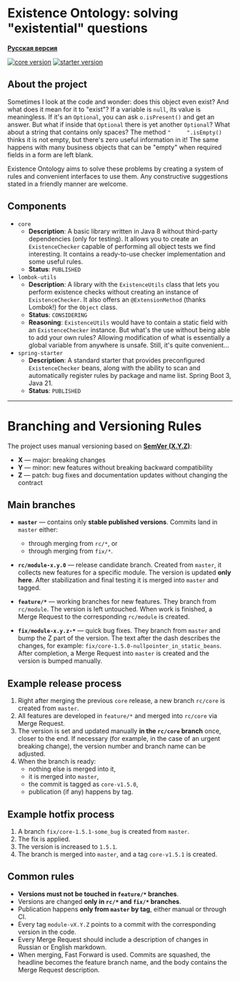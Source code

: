 # Existence Ontology: solving "existential" questions

**[Русская версия](readme.ru.md)**

[![core version](https://img.shields.io/maven-central/v/team.isaz.existence/core?label=core)](https://central.sonatype.com/artifact/team.isaz.existence/core)
[![starter version](https://img.shields.io/maven-central/v/team.isaz.existence/starter?label=starter)](https://central.sonatype.com/artifact/team.isaz.existence/starter)

## About the project

Sometimes I look at the code and wonder: does this object even exist? And what does it mean for it to "exist"? If a
variable is `null`, its value is meaningless. If it's an `Optional`, you can ask `o.isPresent()` and get an answer. But
what if inside that `Optional` there is yet another `Optional`? What about a string that contains only spaces? The
method `"     ".isEmpty()` thinks it is not empty, but there's zero useful information in it! The same happens with many
business objects that can be "empty" when required fields in a form are left blank.

Existence Ontology aims to solve these problems by creating a system of rules and convenient interfaces to use them. Any
constructive suggestions stated in a friendly manner are welcome.

## Components

- `core`
    - **Description**: A basic library written in Java 8 without third-party dependencies (only for testing). It allows
      you to create an `ExistenceChecker` capable of performing all object tests we find interesting. It contains a
      ready-to-use checker implementation and some useful rules.
    - **Status**: `PUBLISHED`
- `lombok-utils`
    - **Description**: A library with the `ExistenceUtils` class that lets you perform existence checks without creating
      an instance of `ExistenceChecker`. It also offers an `@ExtensionMethod` (thanks Lombok!) for the `Object` class.
    - **Status**: `CONSIDERING`
    - **Reasoning**: `ExistenceUtils` would have to contain a static field with an `ExistenceChecker` instance. But
      what's the use without being able to add your own rules? Allowing modification of what is essentially a global
      variable from anywhere is unsafe. Still, it's quite convenient...
- `spring-starter`
    - **Description**: A standard starter that provides preconfigured `ExistenceChecker` beans, along with the ability
      to scan and automatically register rules by package and name list. Spring Boot 3, Java 21.
    - **Status**: `PUBLISHED`

---

# Branching and Versioning Rules

The project uses manual versioning based on [**SemVer (X.Y.Z)**](https://semver.org/):

- **X** — major: breaking changes
- **Y** — minor: new features without breaking backward compatibility
- **Z** — patch: bug fixes and documentation updates without changing the contract

## Main branches

- **`master`** — contains only **stable published versions**. Commits land in `master` either:
    - through merging from `rc/*`, or
    - through merging from `fix/*`.

- **`rc/module-x.y.0`** — release candidate branch. Created from `master`, it collects new features for a specific
  module. The version is updated **only here**. After stabilization and final testing it is merged into `master` and
  tagged.

- **`feature/*`** — working branches for new features. They branch from `rc/module`. The version is left untouched. When
  work is finished, a Merge Request to the corresponding `rc/module` is created.

- **`fix/module-x.y.z-*`** — quick bug fixes. They branch from `master` and bump the Z part of the version. The text
  after the dash describes the changes, for example: `fix/core-1.5.0-nullpointer_in_static_beans`. After completion, a
  Merge Request into `master` is created and the version is bumped manually.

## Example release process

1. Right after merging the previous `core` release, a new branch `rc/core` is created from `master`.
2. All features are developed in `feature/*` and merged into `rc/core` via Merge Request.
3. The version is set and updated manually **in the `rc/core` branch** once, closer to the end. If necessary (for
   example, in the case of an urgent breaking change), the version number and branch name can be adjusted.
4. When the branch is ready:
    - nothing else is merged into it,
    - it is merged into `master`,
    - the commit is tagged as `core-v1.5.0`,
    - publication (if any) happens by tag.

## Example hotfix process

1. A branch `fix/core-1.5.1-some_bug` is created from `master`.
2. The fix is applied.
3. The version is increased to `1.5.1`.
4. The branch is merged into `master`, and a tag `core-v1.5.1` is created.

## Common rules

- **Versions must not be touched in `feature/*` branches**.
- Versions are changed **only in `rc/*` and `fix/*` branches**.
- Publication happens **only from `master` by tag**, either manual or through CI.
- Every tag `module-vX.Y.Z` points to a commit with the corresponding version in the code.
- Every Merge Request should include a description of changes in Russian or English markdown.
- When merging, Fast Forward is used. Commits are squashed, the headline becomes the feature branch name, and the body
  contains the Merge Request description.